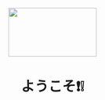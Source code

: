<p align=center>
  <img width="180" height="100" src="./maxresdefault-removebg (1).png">
<p/>

<p align=center>
  <h1 align=center> ようこそ❗❕</h1>
  
</p>
<!--
**AKROM-A/AKROM-A** is a ✨ _special_ ✨ repository because its `README.md` (this file) appears on your GitHub profile.

Here are some i
deas to get you started:

- 🔭 I’m currently working on ...
- 🌱 I’m currently learning ...
- 👯 I’m looking to collaborate on ...
- 🤔 I’m looking for help with ...
- 💬 Ask me about ...
- 📫 How to reach me: ...
- 😄 Pronouns: ...
- ⚡ Fun fact: ...
-->
